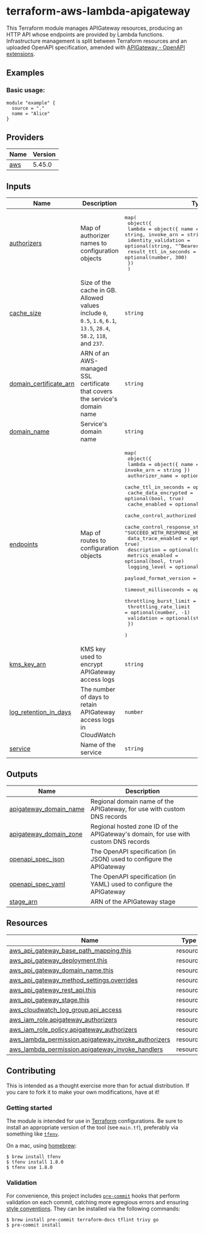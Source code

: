 # terraform-aws-lambda-apigateway

This Terraform module manages APIGateway resources, producing an HTTP API whose
endpoints are provided by Lambda functions. Infrastructure management is split 
between Terraform resources and an uploaded OpenAPI specification, amended with
[APIGateway - OpenAPI extensions](https://docs.aws.amazon.com/apigateway/latest/developerguide/api-gateway-swagger-extensions.html). 

## Examples

### Basic usage:

```hcl
module "example" {
  source = "."
  name = "Alice"
}
```

<!-- BEGIN_TF_DOCS -->
## Providers

| Name | Version |
|------|---------|
| <a name="provider_aws"></a> [aws](#provider\_aws) | 5.45.0 |
## Inputs

| Name | Description | Type | Default | Required |
|------|-------------|------|---------|:--------:|
| <a name="input_authorizers"></a> [authorizers](#input\_authorizers) | Map of authorizer names to configuration objects | <pre>map(<br>    object({<br>      lambda                = object({ name = string, arn = string, invoke_arn = string })<br>      identity_validation   = optional(string, "^Bearer: .+$")<br>      result_ttl_in_seconds = optional(number, 300)<br>    })<br>  )</pre> | `{}` | no |
| <a name="input_cache_size"></a> [cache\_size](#input\_cache\_size) | Size of the cache in GB. Allowed values include `0`, `0.5`, `1.6`, `6.1`, `13.5`, `28.4`, `58.2`, `118`, and `237`. | `string` | `"0"` | no |
| <a name="input_domain_certificate_arn"></a> [domain\_certificate\_arn](#input\_domain\_certificate\_arn) | ARN of an AWS-managed SSL certificate that covers the service's domain name | `string` | n/a | yes |
| <a name="input_domain_name"></a> [domain\_name](#input\_domain\_name) | Service's domain name | `string` | n/a | yes |
| <a name="input_endpoints"></a> [endpoints](#input\_endpoints) | Map of routes to configuration objects | <pre>map(<br>    object({<br>      lambda                          = object({ name = string, invoke_arn = string })<br>      authorizer_name                 = optional(string)<br>      cache_ttl_in_seconds            = optional(number, 5)<br>      cache_data_encrypted            = optional(bool, true)<br>      cache_enabled                   = optional(bool, false)<br>      cache_control_authorized        = optional(bool, true)<br>      cache_control_response_strategy = optional(string, "SUCCEED_WITH_RESPONSE_HEADER")<br>      data_trace_enabled              = optional(bool, true)<br>      description                     = optional(string)<br>      metrics_enabled                 = optional(bool, true)<br>      logging_level                   = optional(string, "ERROR")<br>      payload_format_version          = optional(string, "2.0")<br>      timeout_milliseconds            = optional(number, 29000)<br>      throttling_burst_limit          = optional(number, -1)<br>      throttling_rate_limit           = optional(number, -1)<br>      validation                      = optional(string)<br>    })<br>  )</pre> | n/a | yes |
| <a name="input_kms_key_arn"></a> [kms\_key\_arn](#input\_kms\_key\_arn) | KMS key used to encrypt APIGateway access logs | `string` | `null` | no |
| <a name="input_log_retention_in_days"></a> [log\_retention\_in\_days](#input\_log\_retention\_in\_days) | The number of days to retain APIGateway access logs in CloudWatch | `number` | `60` | no |
| <a name="input_service"></a> [service](#input\_service) | Name of the service | `string` | n/a | yes |
## Outputs

| Name | Description |
|------|-------------|
| <a name="output_apigateway_domain_name"></a> [apigateway\_domain\_name](#output\_apigateway\_domain\_name) | Regional domain name of the APIGateway, for use with custom DNS records |
| <a name="output_apigateway_domain_zone"></a> [apigateway\_domain\_zone](#output\_apigateway\_domain\_zone) | Regional hosted zone ID of the APIGateway's domain, for use with custom DNS records |
| <a name="output_openapi_spec_json"></a> [openapi\_spec\_json](#output\_openapi\_spec\_json) | The OpenAPI specification (in JSON) used to configure the APIGateway |
| <a name="output_openapi_spec_yaml"></a> [openapi\_spec\_yaml](#output\_openapi\_spec\_yaml) | The OpenAPI specification (in YAML) used to configure the APIGateway |
| <a name="output_stage_arn"></a> [stage\_arn](#output\_stage\_arn) | ARN of the APIGateway stage |
## Resources

| Name | Type |
|------|------|
| [aws_api_gateway_base_path_mapping.this](https://registry.terraform.io/providers/hashicorp/aws/latest/docs/resources/api_gateway_base_path_mapping) | resource |
| [aws_api_gateway_deployment.this](https://registry.terraform.io/providers/hashicorp/aws/latest/docs/resources/api_gateway_deployment) | resource |
| [aws_api_gateway_domain_name.this](https://registry.terraform.io/providers/hashicorp/aws/latest/docs/resources/api_gateway_domain_name) | resource |
| [aws_api_gateway_method_settings.overrides](https://registry.terraform.io/providers/hashicorp/aws/latest/docs/resources/api_gateway_method_settings) | resource |
| [aws_api_gateway_rest_api.this](https://registry.terraform.io/providers/hashicorp/aws/latest/docs/resources/api_gateway_rest_api) | resource |
| [aws_api_gateway_stage.this](https://registry.terraform.io/providers/hashicorp/aws/latest/docs/resources/api_gateway_stage) | resource |
| [aws_cloudwatch_log_group.api_access](https://registry.terraform.io/providers/hashicorp/aws/latest/docs/resources/cloudwatch_log_group) | resource |
| [aws_iam_role.apigateway_authorizers](https://registry.terraform.io/providers/hashicorp/aws/latest/docs/resources/iam_role) | resource |
| [aws_iam_role_policy.apigateway_authorizers](https://registry.terraform.io/providers/hashicorp/aws/latest/docs/resources/iam_role_policy) | resource |
| [aws_lambda_permission.apigateway_invoke_authorizers](https://registry.terraform.io/providers/hashicorp/aws/latest/docs/resources/lambda_permission) | resource |
| [aws_lambda_permission.apigateway_invoke_handlers](https://registry.terraform.io/providers/hashicorp/aws/latest/docs/resources/lambda_permission) | resource |
<!-- END_TF_DOCS -->

## Contributing

This is intended as a thought exercise more than for actual distribution. If you care to fork it
to make your own modifications, have at it!

### Getting started

The module is intended for use in [Terraform](https://www.terraform.io/) configurations. Be sure
to install an appropriate version of the tool (see `main.tf`), preferably via something like
[`tfenv`](https://github.com/tfutils/tfenv).

On a mac, using [homebrew](https://brew.sh/):

```shell
$ brew install tfenv
$ tfenv install 1.8.0
$ tfenv use 1.8.0
```

### Validation

For convenience, this project includes [`pre-commit`](https://pre-commit.com) hooks that perform
validation on each commit, catching more egregious errors and ensuring
[style conventions](https://developer.hashicorp.com/terraform/language/syntax/style). They can
be installed via the following commands:

```shell
$ brew install pre-commit terraform-docs tflint trivy go
$ pre-commit install
```